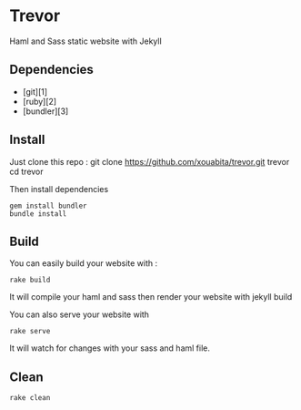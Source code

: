 Trevor
======

Haml and Sass static website with Jekyll

## Dependencies

- [git][1]
- [ruby][2]
- [bundler][3]

## Install

Just clone this repo :
	git clone https://github.com/xouabita/trevor.git trevor
	cd trevor

Then install dependencies

	gem install bundler
	bundle install

## Build

You can easily build your website with :

	rake build

It will compile your haml and sass then render your website with jekyll build

You can also serve your website with

	rake serve
	
It will watch for changes with your sass and haml file.

## Clean
  
    rake clean
